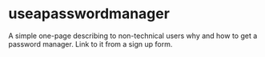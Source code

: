 # useapasswordmanager
A simple one-page describing to non-technical users why and how to get a password manager. Link to it from a sign up form.
